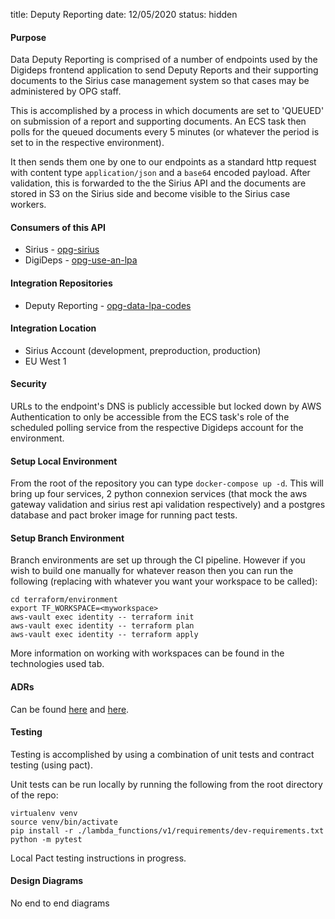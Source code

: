 title: Deputy Reporting
date: 12/05/2020
status: hidden

#### Purpose

Data Deputy Reporting is comprised of a number of endpoints used by the Digideps frontend 
application to send Deputy Reports and their supporting documents to the Sirius case management 
system so that cases may be administered by OPG staff.

This is accomplished by a process in which documents are set to 'QUEUED' on 
submission of a report and supporting documents. An ECS task then polls for the queued 
documents every 5 minutes (or whatever the period is set to in the respective environment). 

It then sends them one by one to our endpoints as a standard http request with content type 
`application/json` and a `base64` encoded payload. After validation, this is forwarded to 
the the Sirius API and the documents are stored in S3 on the Sirius side and become visible 
to the Sirius case workers.

#### Consumers of this API

* Sirius - [opg-sirius](https://github.com/ministryofjustice/opg-sirius)
* DigiDeps - [opg-use-an-lpa](https://github.com/ministryofjustice/digideps)

#### Integration Repositories

* Deputy Reporting - [opg-data-lpa-codes](https://github.com/ministryofjustice/opg-data-deputy-reporting)

#### Integration Location

* Sirius Account (development, preproduction, production)
* EU West 1

#### Security

URLs to the endpoint's DNS is publicly accessible but locked down by AWS Authentication to only 
be accessible from the ECS task's role of the scheduled polling service from the respective 
Digideps account for the environment. 

#### Setup Local Environment

From the root of the repository you can type `docker-compose up -d`. This will bring up four services, 
2 python connexion services (that mock the aws gateway validation and sirius rest api validation 
respectively) and a postgres database and pact broker image for running pact tests.

#### Setup Branch Environment

Branch environments are set up through the CI pipeline. However if you wish to build one manually 
for whatever reason then you can run the following (replacing <myworkspace> with whatever you want 
your workspace to be called):
```
cd terraform/environment
export TF_WORKSPACE=<myworkspace>
aws-vault exec identity -- terraform init
aws-vault exec identity -- terraform plan
aws-vault exec identity -- terraform apply  
```

More information on working with workspaces can be found in the technologies used tab.

#### ADRs

Can be found [here](https://github.com/ministryofjustice/opg-data-deputy-reporting/tree/master/docs/architecture/decisions) 
and [here](https://github.com/ministryofjustice/opg-data/tree/master/docs/architecture).

#### Testing

Testing is accomplished by using a combination of unit tests and contract testing (using pact).

Unit tests can be run locally by running the following from the root directory of the repo:

```
virtualenv venv
source venv/bin/activate
pip install -r ./lambda_functions/v1/requirements/dev-requirements.txt
python -m pytest
```

Local Pact testing instructions in progress.

#### Design Diagrams

No end to end diagrams

